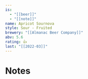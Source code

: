 ```yaml
---
is:
  - "[[beer]]"
  - "[[note]]"
name: Apricot Sournova
style: Sour - Fruited
brewery: "[[Almanac Beer Company]]"
abv: 5.6
rating: 👍
last: "[[2022-03]]"
---
```

# Notes

